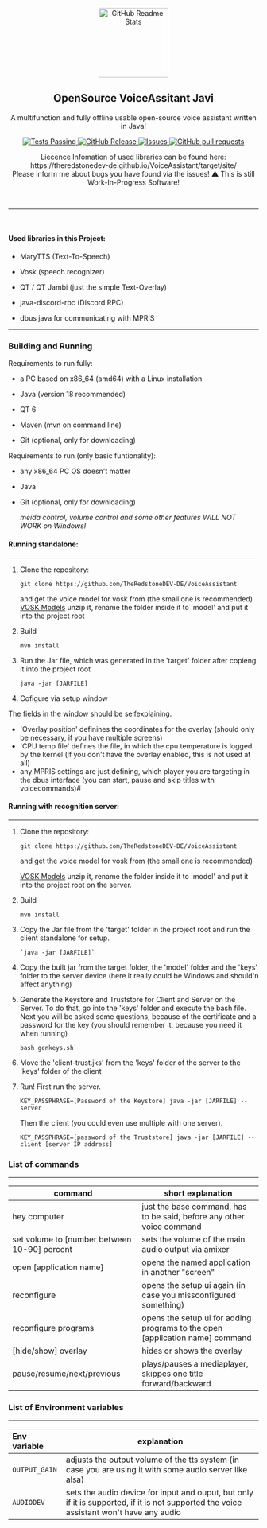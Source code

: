 

<p align="center">
 <img width="140px" src="https://github.com/TheRedstoneDEV-DE/VoiceAssistant/blob/main/javi-low-resolution-logo-color-on-transparent-background.png" align="center" alt="GitHub Readme Stats" />
 <h2 align="center">OpenSource VoiceAssitant Javi</h2>
 <p align="center">A multifunction and fully offline usable open-source voice assistant written in Java!</p>
</p>
  <p align="center">
    <a href="https://github.com/theredstonedev-de/voiceassistant/actions">
      <img alt="Tests Passing" src="https://github.com/anuraghazra/github-readme-stats/workflows/Test/badge.svg" />
    </a>
    <a href="https://github.com/TheRedstoneDEV-DE/VoiceAssistant/releases">
      <img alt="GitHub Release" src="https://img.shields.io/github/release/theredstonedev-de/voiceassistant" />
    </a>
    <a href="https://github.com/TheRedstoneDEV-DE/VoiceAssistant/issues">
      <img alt="Issues" src="https://img.shields.io/github/issues/theredstonedev-de/voiceassistant?color=0088ff" />
    </a>
    <a href="https://github.com/TheRedstoneDEV-DE/VoiceAssistant/pulls">
      <img alt="GitHub pull requests" src="https://img.shields.io/github/issues-pr/theredstonedev-de/voiceassistant?color=0088ff" />
    </a>
    <br />
  </p>
  

<p align="center">
 Liecence Infomation of used libraries can be found here: https://theredstonedev-de.github.io/VoiceAssistant/target/site/
 <br>
 Please inform me about bugs you have found via the issues!
⚠️ This is still Work-In-Progress Software!
</p>
  <br />
<hr>

  <br />

<h4 id="used-libraries-in-this-project-">Used libraries in this Project:</h4>
<ul>
<li><p>MaryTTS (Text-To-Speech)</p>
</li>
<li><p>Vosk (speech recognizer)</p>
</li>
<li><p>QT / QT Jambi (just the simple Text-Overlay)</p>
</li>
<li><p>java-discord-rpc (Discord RPC)</p>
</li>
<li><p>dbus java for communicating with MPRIS</p>
</li>
</ul>
<hr>
<h3 id="building-and-running">Building and Running</h3>

<p>Requirements to run fully:</p>
<ul>
<li><p>a PC based on x86_64 (amd64) with a Linux installation</p>
</li>
<li><p>Java (version 18 recommended)</p>
</li>
<li><p>QT 6</p>
</li>
<li><p>Maven (mvn on command line)</p>
</li>
<li><p>Git (optional, only for downloading)</p>
</li>
</ul>
<p>Requirements to run (only basic funtionality):</p>
<ul>
<li><p>any x86_64 PC OS doesn&#39;t matter</p>
</li>
<li><p>Java</p>
</li>
<li><p>Git (optional, only for downloading)</p>
<p><em>meida control, volume control and some other features WILL NOT WORK on Windows!</em></p>
</li>
</ul>
 </div>
<h4 id="running-standalone-">Running standalone:</h4>
<hr>
<ol>
<li><p>Clone the repository:</p>
<p><code>git clone https://github.com/TheRedstoneDEV-DE/VoiceAssistant</code> </p>
<p>and get the voice model for vosk from (the small one is recommended)
<a href="https://alphacephei.com/vosk/models">VOSK Models</a>
unzip it, rename the folder inside it to &#39;model&#39; and put it into the project root</p>
</li>
<li><p>Build</p>
<p><code>mvn install</code></p>
</li>
<li><p>Run the Jar file, which was generated in the &#39;target&#39; folder after copieng it into the project root</p>
<p><code>java -jar [JARFILE]</code></p>
</li>
<li><p>Cofigure via setup window</p>
</li>
</ol>
<p>The fields in the window should be selfexplaining.</p>
<ul>
<li>&#39;Overlay position&#39; definines the coordinates for the overlay (should only be necessary, if you have multiple screens)</li>
<li>&#39;CPU temp file&#39; defines the file, in which the cpu temperature is logged by the kernel (if you don&#39;t have the overlay enabled, this is not used at all)</li>
<li>any MPRIS settings are just defining, which player you are targeting in the dbus interface (you can start, pause and skip titles with voicecommands)#</li>
</ul>
<h4 id="running-with-recognition-server-">Running with recognition server:</h4>
<hr>
<ol>
<li><p>Clone the repository:</p>
<p>  <code>git clone https://github.com/TheRedstoneDEV-DE/VoiceAssistant</code></p>
<p>   and get the voice model for vosk from (the small one is recommended)</p>
<p>   <a href="https://alphacephei.com/vosk/models">VOSK Models</a>
   unzip it, rename the folder inside it to &#39;model&#39; and put it into the project root on          the server.</p>
</li>
<li><p>Build</p>
<p>   <code>mvn install</code></p>
</li>
<li><p>Copy the Jar file from the &#39;target&#39; folder in the project root and run the client standalone for setup.</p>
<pre><code>`java -jar [JARFILE]`
</code></pre></li>
<li><p>Copy the built jar from the target folder, the &#39;model&#39; folder and the &#39;keys&#39; folder to the server device (here it really could be Windows and should&#39;n affect anything)</p>
</li>
<li><p>Generate the Keystore and Truststore for Client and Server on the Server.
To do that, go into the &#39;keys&#39; folder and execute the bash file. Next you will be asked some questions, because of the certificate and a password for the key (you should remember it, because you need it when running)</p>
<p><code>bash genkeys.sh</code></p>
</li>
<li><p>Move the &#39;client-trust.jks&#39; from the &#39;keys&#39; folder of the server to the &#39;keys&#39; folder of the client</p>
</li>
<li><p>Run!
First run the server.</p>
<p><code>KEY_PASSPHRASE=[Password of the Keystore] java -jar [JARFILE] --server</code></p>
<p>Then the client (you could even use multiple with one server).</p>
<p><code>KEY_PASSPHRASE=[password of the Truststore] java -jar [JARFILE] --client [server IP address]</code> </p>
</li>
</ol>
<h3 id="list-of-commands">List of commands</h3>
<hr>
<table>
<thead>
<tr>
<th>command</th>
<th>short explanation</th>
</tr>
</thead>
<tbody>
<tr>
<td>hey computer</td>
<td>just the base command, has to be said, before any other voice command</td>
</tr>
<tr>
<td>set volume to [number between 10-90] percent</td>
<td>sets the volume of the main audio output via amixer</td>
</tr>
<tr>
<td>open [application name]</td>
<td>opens the named application in another &quot;screen&quot;</td>
</tr>
<tr>
<td>reconfigure</td>
<td>opens the setup ui again (in case you missconfigured something)</td>
</tr>
<tr>
<td>reconfigure programs</td>
<td>opens the setup ui for adding programs to the open [application name] command</td>
</tr>
<tr>
<td>[hide/show] overlay</td>
<td>hides or shows the overlay</td>
</tr>
<tr>
<td>pause/resume/next/previous</td>
<td>plays/pauses a mediaplayer, skippes one title forward/backward</td>
</tr>
</tbody>
</table>
<h3 id="list-of-environment-variables">List of Environment variables</h3>
<hr>
<table>
<thead>
<tr>
<th style="text-align:left">Env variable</th>
<th>explanation</th>
</tr>
</thead>
<tbody>
<tr>
<td style="text-align:left"><code>OUTPUT_GAIN</code></td>
<td>adjusts the output volume of the tts system (in case you are using it with some audio server like alsa)</td>
</tr>
<tr>
<td style="text-align:left"><code>AUDIODEV</code></td>
<td>sets the audio device for input and ouput, but only if it is supported, if it is not supported the voice assistant won&#39;t have any audio</td>
</tr>
</tbody>
</table>

